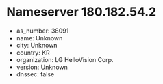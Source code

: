 # Nameserver 180.182.54.2

* as_number: 38091
* name: Unknown
* city: Unknown
* country: KR
* organization: LG HelloVision Corp.
* version: Unknown
* dnssec: false
